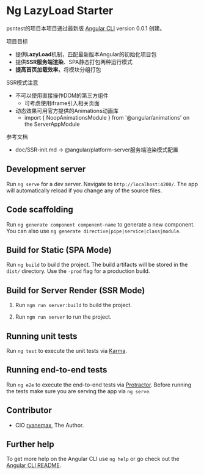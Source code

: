 # Ng LazyLoad Starter

psntest的项目本项目通过最新版 [Angular CLI](https://github.com/angular/angular-cli) version 0.0.1 创建。

项目目标
- 提供**LazyLoad**机制，匹配最新版本Angular的初始化项目包
- 提供**SSR服务端渲染**、SPA静态打包两种运行模式
- **提高首页加载效率**，将模块分组打包

SSR模式注意
- 不可以使用直接操作DOM的第三方组件
    - 可考虑使用iframe引入相关页面
- 动态效果可用官方提供的Animations动画库
    - import { NoopAnimationsModule } from '@angular/animations' on the ServerAppModule

参考文档
- doc/SSR-init.md -> @angular/platform-server服务端渲染模式配置

## Development server

Run `ng serve` for a dev server. Navigate to `http://localhost:4200/`. The app will automatically reload if you change any of the source files.

## Code scaffolding

Run `ng generate component component-name` to generate a new component. You can also use `ng generate directive|pipe|service|class|module`.

## Build for Static (SPA Mode)

Run `ng build` to build the project. The build artifacts will be stored in the `dist/` directory. Use the `-prod` flag for a production build.

## Build for Server Render (SSR Mode)

1. Run `ngm run server:build` to build the project.

2. Run `ngm run server` to run the project.

## Running unit tests

Run `ng test` to execute the unit tests via [Karma](https://karma-runner.github.io).

## Running end-to-end tests

Run `ng e2e` to execute the end-to-end tests via [Protractor](http://www.protractortest.org/).
Before running the tests make sure you are serving the app via `ng serve`.

## Contributor
- CIO [ryanemax](https://ryanamax.github.io/), The Author.

## Further help

To get more help on the Angular CLI use `ng help` or go check out the [Angular CLI README](https://github.com/angular/angular-cli/blob/master/README.md).
